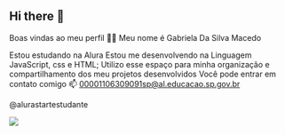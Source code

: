 ## Hi there 👋

Boas vindas ao meu perfil 💙💙
Meu nome é Gabriela Da Silva Macedo

Estou estudando na Alura
Estou me desenvolvendo na Linguagem JavaScript, css e HTML;
Utilizo esse espaço para minha organização e compartilhamento dos meu projetos desenvolvidos
Você pode entrar em contato comigo 📫
00001106309091sp@al.educacao.sp.gov.br

@alurastartestudante


![](https://media1.tenor.com/m/mwXBI6CY9l8AAAAC/cat-shocked.gif)
